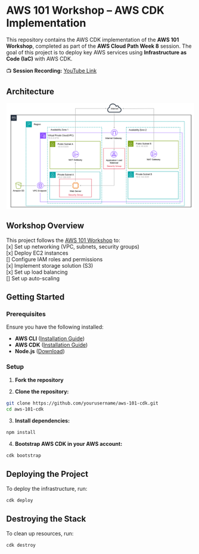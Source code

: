 # AWS 101 Workshop – AWS CDK Implementation  

This repository contains the AWS CDK implementation of the **AWS 101 Workshop**, completed as part of the **AWS Cloud Path Week 8** session. The goal of this project is to deploy key AWS services using **Infrastructure as Code (IaC)** with AWS CDK.  

📺 **Session Recording:** [YouTube Link](https://www.youtube.com/watch?v=FWOSm98DW1c) 

## Architecture
![architecture diagram](docs/aws_101.png)

## Workshop Overview  

This project follows the [AWS 101 Workshop](https://catalog.workshops.aws/aws101/en-US) to:  
[x] Set up networking (VPC, subnets, security groups)  
[x] Deploy EC2 instances  
[] Configure IAM roles and permissions  
[x] Implement storage solution (S3)  
[x] Set up load balancing  
[] Set up auto-scaling

## Getting Started  

### Prerequisites  
Ensure you have the following installed:  
- **AWS CLI** ([Installation Guide](https://docs.aws.amazon.com/cli/latest/userguide/install-cliv2.html))  
- **AWS CDK** ([Installation Guide](https://docs.aws.amazon.com/cdk/v2/guide/work-with-cdk.html))  
- **Node.js** ([Download](https://nodejs.org/))  

### Setup  
1. **Fork the repository**

2. **Clone the repository:**  
```bash
git clone https://github.com/yourusername/aws-101-cdk.git
cd aws-101-cdk
```

3. **Install dependencies:**
```bash
npm install
```

4. **Bootstrap AWS CDK in your AWS account:**
```bash
cdk bootstrap
```

## Deploying the Project
To deploy the infrastructure, run:
```bash
cdk deploy
```

## Destroying the Stack
To clean up resources, run:
```bash
cdk destroy
```
